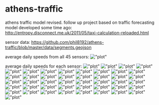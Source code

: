 athens-traffic
==============

athens traffic model revised.
follow up project based on traffic forecasting model developed some time ago:
http://entropy.disconnect.me.uk/2011/05/taxi-calculation-reloaded.html

sensor data:
https://github.com/phil8192/athens-traffic/blob/master/data/segments.geojson

average daily speeds from all 45 sensors:
!["plot"](https://raw.githubusercontent.com/phil8192/athens-traffic/master/plots/all-speeds.png)

average daily speeds for each sensor:
!["plot"](https://raw.githubusercontent.com/phil8192/athens-traffic/master/plots/Alexandras-Patision-Katehaki_inside_Alexandras-Katehaki.png)
!["plot"](https://raw.githubusercontent.com/phil8192/athens-traffic/master/plots/Alexandras-Patision-Katehaki_inside_Mesogeion-Katehaki.png)
!["plot"](https://raw.githubusercontent.com/phil8192/athens-traffic/master/plots/Athenon-Geoponikh_School-Attiki_Odos_inside_Kifisou-North.png)
!["plot"](https://raw.githubusercontent.com/phil8192/athens-traffic/master/plots/Athenon-Geoponikh_School-Dafni-Dafni.png)
!["plot"](https://raw.githubusercontent.com/phil8192/athens-traffic/master/plots/Athenon-Thevon-Omonia-Centre.png)
!["plot"](https://raw.githubusercontent.com/phil8192/athens-traffic/master/plots/Athenon-Thevon-Sef_junction_inside_Kifisou-Peiraia.png)
!["plot"](https://raw.githubusercontent.com/phil8192/athens-traffic/master/plots/Kifisias-Big_OTE-Hilton-Centre.png)
!["plot"](https://raw.githubusercontent.com/phil8192/athens-traffic/master/plots/Kifisias-Big_OTE-Katehaki-Centre.png)
!["plot"](https://raw.githubusercontent.com/phil8192/athens-traffic/master/plots/Kifisias-Katehaki-Attiki_Odos-Kifisia.png)
!["plot"](https://raw.githubusercontent.com/phil8192/athens-traffic/master/plots/Kifisias-Katehaki-Hilton-Centre.png)
!["plot"](https://raw.githubusercontent.com/phil8192/athens-traffic/master/plots/Kifisias-Katehaki-Syntagma_inside_Vasilissis_Sofias-Centre.png)
!["plot"](https://raw.githubusercontent.com/phil8192/athens-traffic/master/plots/Kifisou-Allu_Fun_Park-Alimou_inside_Poseidonos-Glyfada.png)
!["plot"](https://raw.githubusercontent.com/phil8192/athens-traffic/master/plots/Kifisou-Allu_Fun_Park-Ippodameias_Square_Peirais_inside_Poseidonos-Peiraia.png)
!["plot"](https://raw.githubusercontent.com/phil8192/athens-traffic/master/plots/Kifisou-Iera_Odo-Attiki_Odos-North.png)
!["plot"](https://raw.githubusercontent.com/phil8192/athens-traffic/master/plots/Kifisou-Iera_Odo-Dafni_inside_Athenon-Dafni.png)
!["plot"](https://raw.githubusercontent.com/phil8192/athens-traffic/master/plots/Kifisou-Laxanagora_Centre-Axarnon-North.png)
!["plot"](https://raw.githubusercontent.com/phil8192/athens-traffic/master/plots/Kifisou-Laxanagora_Centre-Lenorman-Centre.png)
!["plot"](https://raw.githubusercontent.com/phil8192/athens-traffic/master/plots/Kifisou-Laxanagora_Centre-Omonia_inside_Athenon-Centre.png)
!["plot"](https://raw.githubusercontent.com/phil8192/athens-traffic/master/plots/Kifisou-Laxanagora_Centre-Omonia_inside_Rally_Square-Centre.png)
!["plot"](https://raw.githubusercontent.com/phil8192/athens-traffic/master/plots/Kifisou-Metamorphosi-Athenon-Centre.png)
!["plot"](https://raw.githubusercontent.com/phil8192/athens-traffic/master/plots/Kifisou-Metamorphosi-Axarnon-Centre.png)
!["plot"](https://raw.githubusercontent.com/phil8192/athens-traffic/master/plots/Kifisou-Metamorphosi-Dafni_inside_Athenon-Dafni.png)
!["plot"](https://raw.githubusercontent.com/phil8192/athens-traffic/master/plots/Kifisou-Renault-Athenon-Centre.png)
!["plot"](https://raw.githubusercontent.com/phil8192/athens-traffic/master/plots/Kifisou-Renault-Lenorman-Centre.png)
!["plot"](https://raw.githubusercontent.com/phil8192/athens-traffic/master/plots/Kifisou-Renault-Omonia_inside_Athenon-Centre.png)
!["plot"](https://raw.githubusercontent.com/phil8192/athens-traffic/master/plots/Kifisou-Treis_Gefures-Dafni_inside_Athenon-Dafni.png)
!["plot"](https://raw.githubusercontent.com/phil8192/athens-traffic/master/plots/Kifisou-Treis_Gefures-Omonia_inside_Athenon-Centre.png)
!["plot"](https://raw.githubusercontent.com/phil8192/athens-traffic/master/plots/Kifisou-Treis_Gefures-Sef_Junction-Peiraia.png)
!["plot"](https://raw.githubusercontent.com/phil8192/athens-traffic/master/plots/Mesogeion-Agia_Paraskevi_Stadium-Katehaki-Centre.png)
!["plot"](https://raw.githubusercontent.com/phil8192/athens-traffic/master/plots/Mesogeion-Katehaki-Hilton_inside_Vasilissis_Sofias-Centre.png)
!["plot"](https://raw.githubusercontent.com/phil8192/athens-traffic/master/plots/Mesogeion-Katehaki-Stavro_Agia_Paraskevis-Stavro.png)
!["plot"](https://raw.githubusercontent.com/phil8192/athens-traffic/master/plots/Mesogeion-Katehaki-Syntagma_inside_Vasilissis_Sofias-Centre.png)
!["plot"](https://raw.githubusercontent.com/phil8192/athens-traffic/master/plots/Peiraios-Xamosternas-Omonia-Centre.png)
!["plot"](https://raw.githubusercontent.com/phil8192/athens-traffic/master/plots/Poseidonos-Alimou-Syntagma_inside_Syggrou-Centre.png)
!["plot"](https://raw.githubusercontent.com/phil8192/athens-traffic/master/plots/Poseidonos-Before_Sef_Junction-Iera_inside_Kifisou-Centre.png)
!["plot"](https://raw.githubusercontent.com/phil8192/athens-traffic/master/plots/Poseidonos-Before_Sef_Junction-Ippodameias_Square_Peiraias-Peiraia.png)
!["plot"](https://raw.githubusercontent.com/phil8192/athens-traffic/master/plots/Poseidonos-Boula-Alimou-Centre.png)
!["plot"](https://raw.githubusercontent.com/phil8192/athens-traffic/master/plots/Skilitsi_Omiridou-Gepedo_Karaiskaki-Omonia_inside_Poseidonos-kifisou-rally-Centre.png)
!["plot"](https://raw.githubusercontent.com/phil8192/athens-traffic/master/plots/Skilitsi_Omiridou-Gepedo_Karaiskaki-Omonia_inside_Poseidonos-Syggrou-Centre.png)
!["plot"](https://raw.githubusercontent.com/phil8192/athens-traffic/master/plots/Syggrou-Ypsos_Davaki-Alimou_inside_Poseidonos-Glyfada.png)
!["plot"](https://raw.githubusercontent.com/phil8192/athens-traffic/master/plots/Syggrou-Ypsos_Davaki-Glyfada_inside_Poseidonos-Glyfada.png)
!["plot"](https://raw.githubusercontent.com/phil8192/athens-traffic/master/plots/Syggrou-Ypsos_Davaki-Ippodameias_Square_Peiraias_inside_Poseidonos-Asia_Minor-Peiraia.png)
!["plot"](https://raw.githubusercontent.com/phil8192/athens-traffic/master/plots/Syggrou-Ypsos_Panteiou-Syntagma-Centre.png)
!["plot"](https://raw.githubusercontent.com/phil8192/athens-traffic/master/plots/Voulagmenis-Elliniko-Agios_Demitrios_Metro_Station-Centre.png)
!["plot"](https://raw.githubusercontent.com/phil8192/athens-traffic/master/plots/Voulagmenis-Elliniko-Syntagma_inside_Amalias-Centre.png)
